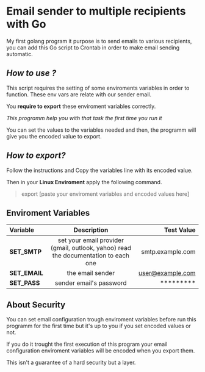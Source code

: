 # **Email sender to multiple recipients with Go**

My first golang program it purpose is to send emails to various recipients, you can add this Go script to Crontab in order to make email sending automatic.


## ***How to use ?***

This script requires the setting of some enviroments variables in order to function. These env vars are relate with our sender email. 

You **require to export** these enviroment variables correctly.

*This programm help you with that task the first time you run it*

You can set the values to the variables needed and then, the programm will give you the encoded value to export.

## ***How to export?*** 

Follow the instructions and Copy the variables line with its encoded value.

Then in your **Linux Enviroment** apply the following command.


> export [paste your enviroment variables and encoded values here]



## **Enviroment Variables**


| Variable | Description | Test Value |
| :---                |   :---:     |       ---: |
| **SET_SMTP** | set your email provider (gmail, outlook, yahoo) read the documentation to each one| smtp.example.com |
| **SET_EMAIL** | the email sender | user@example.com |
| **SET_PASS** | sender email's password | ********* |



## **About Security**

You can set email configuration trough  enviroment variables before run this programm for the first time but it's up to you if you set encoded values or not.

If you do it trought the first execution of this program your email configuration enviroment variables will be encoded when you export them.

This isn't a guarantee of a hard security but a layer.


